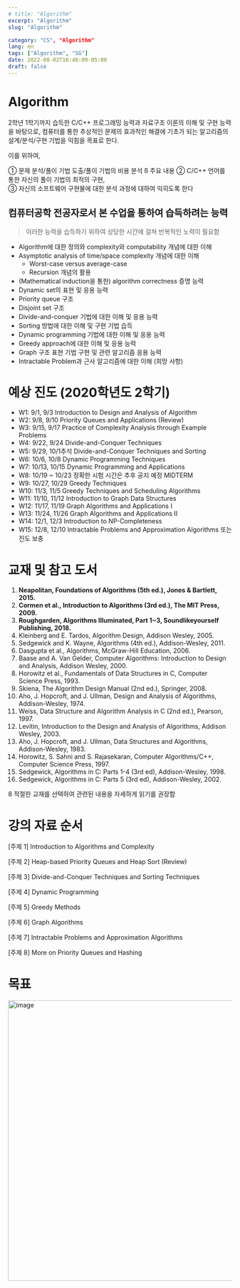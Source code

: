 ```yaml
---
# title: "Algorithm"
excerpt: "Algorithm"
slug: "Algorithm"

category: "CS", "Algorithm"
lang: en
tags: ["Algorithm", "SG"]
date: 2022-08-02T16:48:09-05:00
draft: false
---
```


# Algorithm

2학년 1학기까지 습득한 C/C++ 프로그래밍 능력과 자료구조 이론의 이해 및 구현 능력을 바탕으로, 컴퓨터를 통한 추상적인 문제의 효과적인 해결에 기초가 되는 알고리즘의 설계/분석/구현 기법을 익힘을 목표로 한다.

이를 위하여, 

① 문제 분석/풀이 기법 도출/풀이 기법의 비용 분석 ß 주요 내용 
② C/C++ 언어를 통한 자신의 풀이 기법의 최적의 구현,  
③ 자신의 소프트웨어 구현물에 대한 분석 과정에 대하여 익히도록 한다

## 컴퓨터공학 전공자로서 본 수업을 통하여 습득하려는 능력

> 이러한 능력을 습득하기 위하여 상당한 시간에 걸쳐 반복적인 노력이 필요함

- Algorithm에 대한 정의와 complexity와 computability 개념에 대한 이해
- Asymptotic analysis of time/space complexity 개념에 대한 이해
    - Worst-case versus average-case
    - Recursion 개념의 활용
- (Mathematical induction을 통한) algorithm correctness 증명 능력
- Dynamic set의 표현 및 응용 능력
- Priority queue 구조
- Disjoint set 구조
- Divide-and-conquer 기법에 대한 이해 및 응용 능력
- Sorting 방법에 대한 이해 및 구현 기법 습득
- Dynamic programming 기법에 대한 이해 및 응용 능력
- Greedy approach에 대한 이해 및 응용 능력
- Graph 구조 표현 기법 구현 및 관련 알고리즘 응용 능력
- Intractable Problem과 근사 알고리즘에 대한 이해 (희망 사항)

# 예상 진도 (2020학년도 2학기)

- W1: 9/1, 9/3 Introduction to Design and Analysis of Algorithm 
- W2: 9/8, 9/10 Priority Queues and Applications (Review) 
- W3: 9/15, 9/17 Practice of Complexity Analysis through Example Problems 
- W4: 9/22, 9/24 Divide-and-Conquer Techniques
- W5: 9/29, 10/1추석 Divide-and-Conquer Techniques and Sorting
- W6: 10/6, 10/8 Dynamic Programming Techniques
- W7: 10/13, 10/15 Dynamic Programming and Applications
- W8: 10/19 ~ 10/23 정확한 시험 시간은 추후 공지 예정 MIDTERM
- W9: 10/27, 10/29 Greedy Techniques
- W10: 11/3, 11/5 Greedy Techniques and Scheduling Algorithms
- W11: 11/10, 11/12 Introduction to Graph Data Structures
- W12: 11/17, 11/19 Graph Algorithms and Applications I
- W13: 11/24, 11/26 Graph Algorithms and Applications II
- W14: 12/1, 12/3 Introduction to NP-Completeness
- W15: 12/8, 12/10 Intractable Problems and Approximation Algorithms 또는 진도 보충


# 교재 및 참고 도서

1. **Neapolitan, Foundations of Algorithms (5th ed.), Jones & Bartlett, 2015.**
2. **Cormen et al., Introduction to Algorithms (3rd ed.), The MIT Press, 2009.**
3. **Roughgarden, Algorithms Illuminated, Part 1~3, Soundlikeyourself Publishing, 2018.**
4. Kleinberg and E. Tardos, Algorithm Design, Addison Wesley, 2005.
5. Sedgewick and K. Wayne, Algorithms (4th ed.), Addison-Wesley, 2011.
6. Dasgupta et al., Algorithms, McGraw-Hill Education, 2006.
7. Baase and A. Van Gelder, Computer Algorithms: Introduction to Design and Analysis, Addison Wesley, 2000.
8. Horowitz et al., Fundamentals of Data Structures in C, Computer Science Press, 1993.
9. Skiena, The Algorithm Design Manual (2nd ed.), Springer, 2008.
10. Aho, J. Hopcroft, and J. Ullman, Design and Analysis of Algorithms, Addison-Wesley, 1974.
11. Weiss, Data Structure and Algorithm Analysis in C (2nd ed.), Pearson, 1997.
12. Levitin, Introduction to the Design and Analysis of Algorithms, Addison Wesley, 2003.
13. Aho, J. Hopcroft, and J. Ullman, Data Structures and Algorithms, Addison-Wesley, 1983.
14. Horowitz, S. Sahni and S. Rajasekaran, Computer Algorithms/C++, Computer Science Press, 1997.
15. Sedgewick, Algorithms in C: Parts 1-4 (3rd ed), Addison-Wesley, 1998.
16. Sedgewick, Algorithms in C: Parts 5 (3rd ed), Addison-Wesley, 2002.

8 적절한 교재를 선택하여 관련된 내용을 자세하게 읽기를 권장함 

# 강의 자료 순서

[주제 1] Introduction to Algorithms and Complexity

[주제 2] Heap-based Priority Queues and Heap Sort (Review)

[주제 3] Divide-and-Conquer Techniques and Sorting Techniques

[주제 4] Dynamic Programming

[주제 5] Greedy Methods

[주제 6] Graph Algorithms

[주제 7] Intractable Problems and Approximation Algorithms

[주제 8] More on Priority Queues and Hashing


# 목표

<img width="630" alt="image" src="https://user-images.githubusercontent.com/46957634/183236547-17b150fd-fed3-4b48-a105-2086c73a68d4.png">
